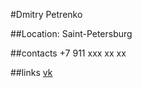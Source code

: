 #Dmitry Petrenko

##Location: Saint-Petersburg

##contacts
+7 911 xxx xx xx

##links
[vk](https://vk.com/kotletkyspureshkoy)
